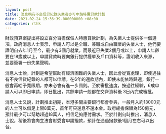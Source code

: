 ```yaml
---
layout: post
title: 消息稱有不良信貸紀錄失業者亦可申請特惠貸款計劃
date: 2021-02-24 15:36:39.000000000 +08:00
categories: rthk
---
```


財政預算案提出將設立百分百擔保個人特惠貸款計劃，為失業人士提供多一個選項。政府消息人士表示，申請人可以是全職、兼職或自由職業的失業人士，他們要證明自去年1月至今，最少有3個月就業，而最近已失業2個月或以上，申請人年齡要在18歲或以上，申請貸款時要向銀行提供糧單及戶口資料等，證明收入來源，並要簽署一份失業聲明。

消息人士說，計劃是希望幫助有經濟困難的失業人士，因此會從寬處理，即使過往有不良信貸紀錄的人都可以申請。在6年的還款期內，即使未能依時歸還，銀行一般會再給予寬限期，亦未必會有進一步罰則。至於審批速度，按過往經驗，6成申請人可以即日申請，即日批出，其餘申請一般都在交齊資料後 3日內完成審批。

消息人士又說，計劃推出初期，本港多間主要銀行都會參與，一般月入約13000元的人士可以借足上限8萬元，首年可只還息不還本金。政府總擔保額為150億元，預計最少可以幫助超過18萬人，相信足夠應付需求。至於計劃何時推出，消息人士說，稍後將會向立法會財委會申請撥款，預計在通過撥款後1個月左右可以出台。
